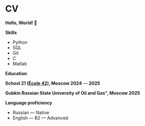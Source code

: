 # CV

**Hello, World! 👋**

**Skills**

- Python
- SQL
- Git
- C
- Matlab

**Education**

**School 21 ([École 42](https://42.fr/)), Moscow 2024** — **2025**

**Gubkin Russian State University of Oil and Gas", Moscow 2025**

**Language proficiency**

- Russian — Native
- English — B2 — Advanced
